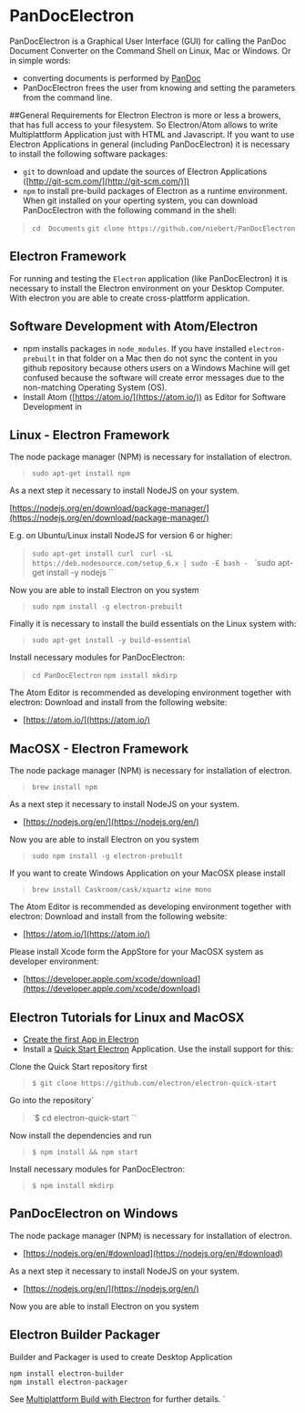 # PanDocElectron
PanDocElectron is a Graphical User Interface (GUI) for calling the PanDoc Document Converter on the Command Shell on Linux, Mac or Windows. Or in simple words:
* converting documents is performed by [PanDoc](http://pandoc.org)
* PanDocElectron frees the user from knowing and setting the parameters from the command line.

##General Requirements for Electron
Electron is more or less a browers, that has full access to your filesystem. So Electron/Atom allows to write Multiplattform Application just with HTML and Javascript.
If you want to use Electron Applications in general (including PanDocElectron) it is necessary to install the following software packages:
* `git` to download and update the sources of Electron Applications ([http://git-scm.com/](http://git-scm.com/)])
* `npm` to install pre-build packages of Electron as a runtime environment.
When git installed on your operting system, you can download PanDocElectron with the following command in the shell:
> `cd  Documents`
> `git clone https://github.com/niebert/PanDocElectron`

## Electron Framework
For running and testing the `Electron` application (like PanDocElectron) it is necessary to install the Electron environment on your Desktop Computer. With electron you are able to create cross-plattform application.

## Software Development with Atom/Electron
* npm installs packages in `node_modules`. If you have installed  `electron-prebuilt` in that folder on a Mac then do not sync the content in you github repository because others users on a Windows Machine will get confused because the software will create error messages due to the non-matching Operating System (OS).
* Install Atom ([https://atom.io/](https://atom.io/)) as Editor for Software Development in

## Linux - Electron Framework
The node package manager (NPM) is necessary for installation of electron.

> `sudo apt-get install npm`

As a next step it necessary to install NodeJS on your system.

[https://nodejs.org/en/download/package-manager/](https://nodejs.org/en/download/package-manager/)

E.g. on Ubuntu/Linux install NodeJS for version 6 or higher:

> `sudo apt-get install curl `
> `curl -sL https://deb.nodesource.com/setup_6.x | sudo -E bash - `
> `sudo apt-get install -y nodejs ``


Now you are able to install Electron on you system

> `sudo npm install -g electron-prebuilt`

Finally it is necessary to install the build essentials on the Linux system with:

> `sudo apt-get install -y build-essential `

Install necessary modules for PanDocElectron:

> `cd PanDocElectron`
> `npm install mkdirp`

The Atom Editor is recommended as developing environment together with electron:
Download and install from  the following website:

* [https://atom.io/](https://atom.io/)

## MacOSX - Electron Framework
The node package manager (NPM) is necessary for installation of electron.

> `brew install npm`

As a next step it necessary to install NodeJS on your system.

* [https://nodejs.org/en/](https://nodejs.org/en/)

Now you are able to install Electron on you system

> `sudo npm install -g electron-prebuilt`

If you want to create Windows Application on your MacOSX please install

> `brew install Caskroom/cask/xquartz wine mono`

The Atom Editor is recommended as developing environment together with electron:
Download and install from  the following website:

* [https://atom.io/](https://atom.io/)

Please install Xcode form the AppStore for your MacOSX system as developer environment:

* [https://developer.apple.com/xcode/download](https://developer.apple.com/xcode/download)


## Electron Tutorials for Linux and MacOSX

* [Create the first App in Electron](https://www.youtube.com/watch?v=ojX5yz35v4M)
* Install a [Quick Start Electron](http://electron.atom.io/) Application. Use the install support for this:

Clone the Quick Start repository first
> `$ git clone https://github.com/electron/electron-quick-start`

Go into the repository`
> `$ cd electron-quick-start ``

Now install the dependencies and run
> `$ npm install && npm start `

Install necessary modules for PanDocElectron:

> `$ npm install mkdirp`

## PanDocElectron on Windows
The node package manager (NPM) is necessary for installation of electron.

* [https://nodejs.org/en/#download](https://nodejs.org/en/#download)

As a next step it necessary to install NodeJS on your system.

* [https://nodejs.org/en/](https://nodejs.org/en/)

Now you are able to install Electron on you system

## Electron Builder Packager

Builder and Packager is used to create Desktop Application
```bash
npm install electron-builder
npm install electron-packager

```

See [Multiplattform Build with Electron](https://github.com/electron-userland/electron-builder/wiki/Multi-Platform-Build) for further details.
            `
